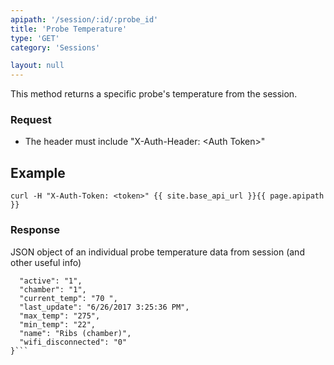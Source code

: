 ```yaml
---
apipath: '/session/:id/:probe_id'
title: 'Probe Temperature'
type: 'GET'
category: 'Sessions'

layout: null
---
```


This method returns a specific probe's temperature from the session.

### Request
* The header must include "X-Auth-Header: \<Auth Token>"

## Example
`curl -H "X-Auth-Token: <token>" {{ site.base_api_url }}{{ page.apipath }}`

### Response
JSON object of an individual probe temperature data from session (and other useful info)

```{
  "active": "1", 
  "chamber": "1", 
  "current_temp": "70 ", 
  "last_update": "6/26/2017 3:25:36 PM", 
  "max_temp": "275", 
  "min_temp": "22", 
  "name": "Ribs (chamber)", 
  "wifi_disconnected": "0"
}```
